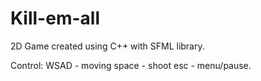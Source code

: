 # Kill-em-all
2D Game created using C++ with SFML library.

Control: 
WSAD - moving
space - shoot
esc - menu/pause.
